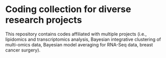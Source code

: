 # Coding collection for diverse research projects

This repository contains codes affiliated with multiple projects (i.e., lipidomics and transcriptomics analysis, Bayesian integrative clustering of multi-omics data, Bayesian model averaging for RNA-Seq data, breast cancer surgery). 
